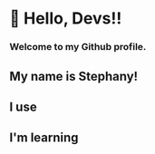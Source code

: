 # 👋 Hello, Devs!! 
### Welcome to my Github profile.
## My name is Stephany!

## I use

<link rel="stylesheet" type='text/css' href="https://cdn.jsdelivr.net/gh/devicons/devicon@latest/devicon.min.css" />
<i class="devicon-archlinux-plain-wordmark"></i>
          

## I'm learning
